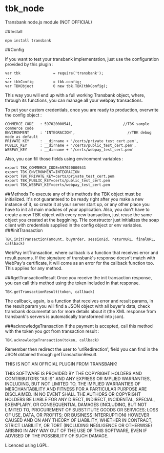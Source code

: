 # tbk_node
Transbank node.js module (NOT OFFICIAL)

##Install

    npm install transbank

##Config

If you want to test your transbank implementation, just use the configuration provided by this plugin : 

    var tbk               = require('transbank');
    ...
    var tbkConfig         = tbk.config;
    var TBKObject         0 new tbk.TBK(tbkConfig);
    
This way you will end up with a full working Transbank object, where, through its functions, you can manage all your webpay transactions.

To put your custom credentials, once you are ready to production, overwrite the config object : 
  
    COMMERCE_CODE   : 597020000541, 					  //TBK sample commerce code
    ENVIRONMENT     : 'INTEGRACION',						//TBK debug mode as default
    PRIVATE_KEY     : __dirname + '/certs/private_test_cert.pem',
    PUBLIC_KEY      : __dirname + '/certs/public_test_cert.pem',
    WEBPAY_KEY      : __dirname + '/certs/webpay_test_cert.pem'
    
Also, you can fill those fields using environment variables : 

    export TBK_COMMERCE_CODE=597020000541
    export TBK_ENVIRONMENT=INTEGRACION
    export TBK_PRIVATE_KEY=certs/private_test_cert.pem
    export TBK_PUBLIC_KEY=certs/public_test_cert.pem
    export TBK_WEBPAY_KEY=certs/webpay_test_cert.pem
    
##Methods
To execute any of this methods the TBK object must be initialized. It's not guaranteed to be ready right after you make a new instance of it, so create it at your server start up, or any other place you have to init all main modules of your application.
Also, you don't have to create a new TBK object with every new transaction, just reuse the same object you created at the beggining. THe constructor just initializes the soap client with credentials supplied in the config object or env variables.
###initTransaction

    TBK.initTransaction(amount, buyOrder, sessionId, returnURL, finalURL, callback)
  
WebPay initTransaction, where callback is a function that receives error and result params. If the signature of transbank's response doesn't match with WebPay's certificate, it will come as an error for the callback function too. This applies for any method.

###getTransactionResult
Once you receive the init transaction response, you can call this method using the token included in that response.

    TBK.getTransactionResult(token, callback)

The callback, again, is a function that receives error and result params, in the result param you will find a JSON object with all buyer's data, check transbank documentation for more details about it (the XML response from transbank's servers is automatically transformed into json).

###acknowledgeTransaction
If the payment is accepted, call this method with the token you got from transaction result :

    TBK.acknowledgeTransaction(token, callback)

Remember then redirect the user to 'urlRedirection', field you can find in the JSON obtained through getTransactionResult.


THIS IS NOT AN OFFICIAL PLUGIN FROM TRANSBANK!

THIS SOFTWARE IS PROVIDED BY THE COPYRIGHT HOLDERS AND CONTRIBUTORS "AS IS" AND ANY EXPRESS OR IMPLIED WARRANTIES, INCLUDING, BUT NOT LIMITED TO, THE IMPLIED WARRANTIES OF MERCHANTABILITY AND FITNESS FOR A PARTICULAR PURPOSE ARE DISCLAIMED. IN NO EVENT SHALL THE AUTHORS OR COPYRIGHT HOLDERS BE LIABLE FOR ANY DIRECT, INDIRECT, INCIDENTAL, SPECIAL, EXEMPLARY, OR CONSEQUENTIAL DAMAGES (INCLUDING, BUT NOT LIMITED TO, PROCUREMENT OF SUBSTITUTE GOODS OR SERVICES; LOSS OF USE, DATA, OR PROFITS; OR BUSINESS INTERRUPTION) HOWEVER CAUSED AND ON ANY THEORY OF LIABILITY, WHETHER IN CONTRACT, STRICT LIABILITY, OR TORT (INCLUDING NEGLIGENCE OR OTHERWISE) ARISING IN ANY WAY OUT OF THE USE OF THIS SOFTWARE, EVEN IF ADVISED OF THE POSSIBILITY OF SUCH DAMAGE.

Licenced using LGPL. 

	  
	 
